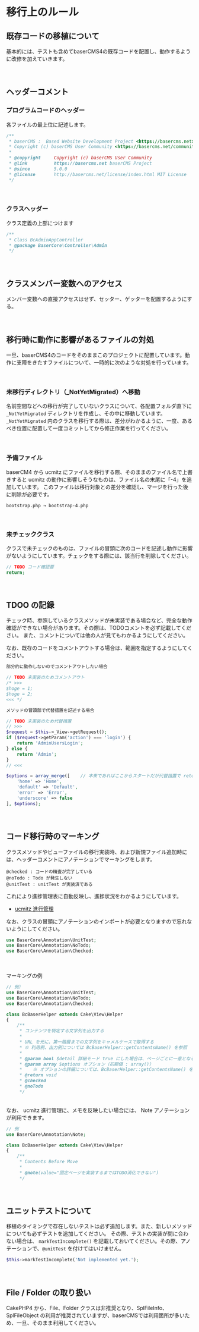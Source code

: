 # 移行上のルール

## 既存コードの移植について

基本的には、テストも含めてbaserCMS4の既存コードを配置し、動作するように改修を加えていきます。

　
## ヘッダーコメント

### プログラムコードのヘッダー

各ファイルの最上位に記述します。
```php
/**
 * baserCMS :  Based Website Development Project <https://basercms.net>
 * Copyright (c) baserCMS User Community <https://basercms.net/community/>
 *
 * @copyright     Copyright (c) baserCMS User Community
 * @link          https://basercms.net baserCMS Project
 * @since         5.0.0
 * @license       http://basercms.net/license/index.html MIT License
 */
```

　
### クラスヘッダー

クラス定義の上部につけます
```php
/**
 * Class BcAdminAppController
 * @package BaserCore\Controller\Admin
 */
```

　
## クラスメンバー変数へのアクセス

メンバー変数への直接アクセスはせず、セッター、ゲッターを配置するようにする。


　
## 移行時に動作に影響があるファイルの対処

一旦、baserCMS4のコードをそのままこのプロジェクトに配置しています。動作に支障をきたすファイルについて、一時的に次のような対処を行っています。

　
### 未移行ディレクトリ（_NotYetMigrated）へ移動

名前空間などへの移行が完了していないクラスについて、各配置フォルダ直下に `_NotYetMigrated` ディレクトリを作成し、その中に移動しています。    
`_NotYetMigrated` 内のクラスを移行する際は、差分がわかるように、一度、あるべき位置に配置して一度コミットしてから修正作業を行ってください。

　
### 予備ファイル

baserCM4 から ucmitz にファイルを移行する際、そのままのファイル名で上書きすると ucmitz の動作に影響しそうなものは、ファイル名の末尾に「-4」を追加しています。
このファイルは移行対象との差分を確認し、マージを行った後に削除が必要です。

```
bootstrap.php → bootstrap-4.php
```

　
### 未チェッククラス

クラスで未チェックのものは、ファイルの冒頭に次のコードを記述し動作に影響がないようにしています。チェックをする際には、該当行を削除してください。

```php
// TODO コード確認要
return;
```

　
## TDOO の記録

チェック時、参照しているクラスメソッドが未実装である場合など、完全な動作確認ができない場合があります。その際は、TODOコメントを必ず記載してください。
また、コメントについては他の人が見てもわかるようにしてください。

なお、既存のコードをコメントアウトする場合は、範囲を指定するようにしてください。

```php
部分的に動作しないのでコメントアウトしたい場合

// TODO 未実装のためコメントアウト
/* >>>
$hoge = 1;
$hoge = 2;
<<< */
```

```php
メソッドの冒頭部で代替措置を記述する場合

// TODO 未実装のため代替措置
// >>>
$request = $this->_View->getRequest();
if ($request->getParam('action') === 'login') {
    return 'AdminUsersLogin';
} else {
    return 'Admin';
}
// <<<

$options = array_merge([    // 本来であればここからスタートだが代替措置で return されているため実行されない
    'home' => 'Home',
    'default' => 'Default',
    'error' => 'Error',
    'underscore' => false
], $options);
```

　
## コード移行時のマーキング

クラスメソッドやビューファイルの移行実装時、および新規ファイル追加時には、ヘッダーコメントにアノテーションでマーキングをします。

```
@checked : コードの精査が完了している
@noTodo : Todo が発生しない
@unitTest : unitTest が実装済である
```

これにより進捗管理表に自動反映し、進捗状況をわかるようにしています。

- [ucmitz 進行管理](https://docs.google.com/spreadsheets/d/1EGxMk-dy8WIg2NmgOKsS_fBXqDB6oJky9M0mB7TADEk/edit#gid=938641024)

なお、クラスの冒頭にアノテーションのインポートが必要となりますので忘れないようにしてください。

```php
use BaserCore\Annotation\UnitTest;
use BaserCore\Annotation\NoTodo;
use BaserCore\Annotation\Checked;
```
　

マーキングの例
```php
// 例）
use BaserCore\Annotation\UnitTest;
use BaserCore\Annotation\NoTodo;
use BaserCore\Annotation\Checked;

class BcBaserHelper extends Cake\View\Helper 
{
    /**
     * コンテンツを特定する文字列を出力する
     *
     * URL を元に、第一階層までの文字列をキャメルケースで取得する
     * ※ 利用例、出力例については BcBaserHelper::getContentsName() を参照
     *
     * @param bool $detail 詳細モード true にした場合は、ページごとに一意となる文字列をキャメルケースで出力する（初期値 : false）
     * @param array $options オプション（初期値 : array()）
     *    ※ オプションの詳細については、BcBaserHelper::getContentsName() を参照
     * @return void
     * @checked
     * @noTodo
     */
```


<br>
なお、 ucmitz 進行管理に、メモを反映したい場合には、 Note アノテーションが利用できます。

```php
// 例
use BaserCore\Annotation\Note;

class BcBaserHelper extends Cake\View\Helper 
{
    /**
     * Contents Before Move
     *
     * @note(value="固定ページを実装するまではTODO消化できない")
     */
```

　　　
## ユニットテストについて

移植のタイミングで存在しないテストは必ず追加します。また、新しいメソッドについても必ずテストを追加してください。
その際、テストの実装が間に合わない場合は、 `markTestIncomplete()` を記載しておいてください。その際、アノテーションで、`@unitTest` を付けてはいけません。

```php
$this->markTestIncomplete('Not implemented yet.');
```

　　
## File / Folder の取り扱い

CakePHP4 から、File、Folder クラスは非推奨となり、SplFileInfo、SplFileObject の利用が推奨されていますが、baserCMSでは利用箇所が多いため、一旦、そのまま利用してください。
